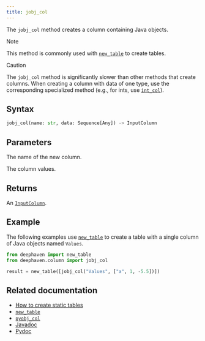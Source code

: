 ```yaml
---
title: jobj_col
---
```


The `jobj_col` method creates a column containing Java objects.

> [!NOTE]
> This method is commonly used with [`new_table`](./newTable.md) to create tables.

> [!CAUTION]
> The `jobj_col` method is significantly slower than other methods that create columns. When creating a column with data of one type, use the corresponding specialized method (e.g., for ints, use [`int_col`](./intCol.md)).

## Syntax

```python syntax
jobj_col(name: str, data: Sequence[Any]) -> InputColumn
```

## Parameters

<ParamTable>
<Param name="name" type="str">

The name of the new column.

</Param>
<Param name="data" type="Sequence[Any]">

The column values.

</Param>
</ParamTable>

## Returns

An [`InputColumn`](/core/pydoc/code/deephaven.column.html#deephaven.column.InputColumn).

## Example

The following examples use [`new_table`](./newTable.md) to create a table with a single column of Java objects named `Values`.

```python
from deephaven import new_table
from deephaven.column import jobj_col

result = new_table([jobj_col("Values", ["a", 1, -5.5])])
```

## Related documentation

- [How to create static tables](../../../how-to-guides/new-and-empty-table.md)
- [`new_table`](./newTable.md)
- [`pyobj_col`](./pyobj_col.md)
- [Javadoc](https://deephaven.io/core/javadoc/io/deephaven/engine/util/TableTools.html#col(java.lang.String,T...))
- [Pydoc](/core/pydoc/code/deephaven.column.html#deephaven.column.jobj_col)
